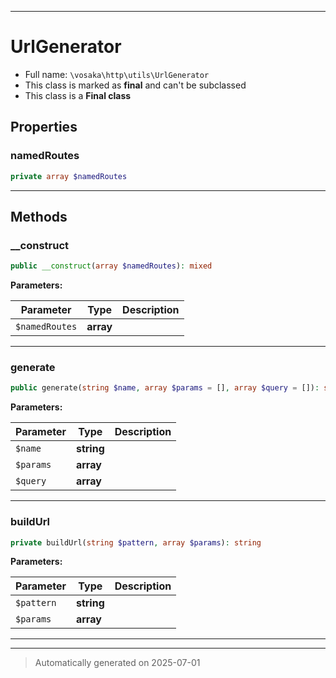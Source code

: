 ***

# UrlGenerator





* Full name: `\vosaka\http\utils\UrlGenerator`
* This class is marked as **final** and can't be subclassed
* This class is a **Final class**



## Properties


### namedRoutes



```php
private array $namedRoutes
```






***

## Methods


### __construct



```php
public __construct(array $namedRoutes): mixed
```








**Parameters:**

| Parameter | Type | Description |
|-----------|------|-------------|
| `$namedRoutes` | **array** |  |





***

### generate



```php
public generate(string $name, array $params = [], array $query = []): string
```








**Parameters:**

| Parameter | Type | Description |
|-----------|------|-------------|
| `$name` | **string** |  |
| `$params` | **array** |  |
| `$query` | **array** |  |





***

### buildUrl



```php
private buildUrl(string $pattern, array $params): string
```








**Parameters:**

| Parameter | Type | Description |
|-----------|------|-------------|
| `$pattern` | **string** |  |
| `$params` | **array** |  |





***


***
> Automatically generated on 2025-07-01

